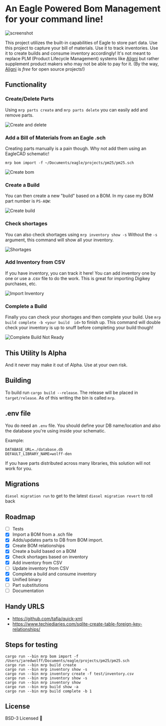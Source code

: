# An Eagle Powered Bom Management for your command line!
![screenshot](images/screenshot.png)

This project utilizes the built-in capabilities of Eagle to store part data. Use this project to
capture your bill of materials. Use it to track inventories. Use it to create builds and
consume inventory accordingly! It's not meant to replace PLM (Product Lifecycle Management) systems
like [Aligni](https://www.aligni.com) but rather supplement product makers who may not be able to pay for it.
(By the way, [Aligni](https://www.aligni.com) is *free* for open source projects!)

## Functionality

### Create/Delete Parts

Using `mrp parts create` and `mrp parts delete` you can easily add and remove parts.

![Create and delete](images/create-delete.png)

### Add a Bill of Materials from an Eagle .sch

Creating parts manually is a pain though. Why not add them using an EagleCAD schematic!

`mrp bom import -f ~/Documents/eagle/projects/pm25/pm25.sch`

![Create bom](images/create-bom.png)

### Create a Build

You can then create a new "build" based on a BOM. In my case my BOM part number is `PS-AQW`:

![Create build](images/create-build-and-show.png)

### Check shortages

You can also check shortages using `mrp inventory show -s` Without the `-s` argument, this command will show all your inventory.

![Shortages](images/shortages.png)

### Add Inventory from CSV

If you have inventory, you can track it here! You can add inventory one by one or use a .csv file to do the work. This is great for importing Digikey purchases, etc.

![Import Inventory](images/add-inventory.png)

### Complete a Build

Finally you can check your shortages and then complete your build. Use `mrp build complete -b <your build  id>` to finish up. This command will double check your inventory is up to snuff before completing your build though!

![Complete Build Not Ready](images/complete-still-short.png)

## This Utility Is Alpha

And it never may make it out of Alpha. Use at your own risk.

## Building

To build run `cargo build --release`. The release will be placed in `target/release`. As of this writing
the bin is called `mrp`.

## .env file

You do need an `.env` file. You should define your DB name/location and also the database you're using inside your schematic.

Example:

```
DATABASE_URL=./database.db
DEFAULT_LIBRARY_NAME=wolff-den
```

If you have parts distributed across many libraries, this solution will not work for you.

## Migrations

`diesel migration run` to get to the latest
`diesel migration revert` to roll back

## Roadmap

* [ ] Tests
* [x] Import a BOM from a .sch file
* [x] Adds/updates parts to DB from BOM import.
* [x] Create BOM relationships
* [x] Create a build based on a BOM
* [x] Check shortages based on inventory
* [x] Add inventory from CSV
* [ ] Update inventory from CSV
* [x] Complete a build and consume inventory
* [x] Unified binary
* [ ] Part substitutions
* [ ] Documentation

## Handy URLS

* <https://github.com/tafia/quick-xml>
* <https://www.techiediaries.com/sqlite-create-table-foreign-key-relationships/>

## Steps for testing

```
cargo run --bin mrp bom import -f /Users/jaredwolff/Documents/eagle/projects/pm25/pm25.sch
cargo run --bin mrp build create
cargo run --bin mrp inventory show -s
cargo run --bin mrp inventory create -f test/inventory.csv
cargo run --bin mrp inventory show -s
cargo run --bin mrp inventory show
cargo run --bin mrp build show -a
cargo run --bin mrp build complete -b 1
```

## License

BSD-3 Licensed 🎉

